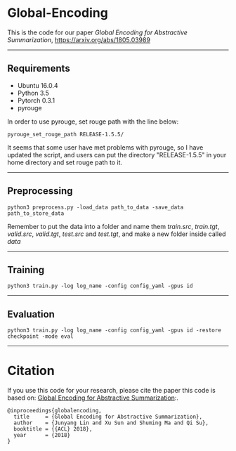 # Global-Encoding
This is the code for our paper *Global Encoding for Abstractive Summarization*, https://arxiv.org/abs/1805.03989

***********************************************************

## Requirements
* Ubuntu 16.0.4
* Python 3.5
* Pytorch 0.3.1
* pyrouge

In order to use pyrouge, set rouge path with the line below:
```
pyrouge_set_rouge_path RELEASE-1.5.5/
```
It seems that some user have met problems with pyrouge, so I have updated the script, and users can put the directory "RELEASE-1.5.5" in your home directory and set rouge path to it.
**************************************************************

## Preprocessing
```
python3 preprocess.py -load_data path_to_data -save_data path_to_store_data 
```
Remember to put the data into a folder and name them *train.src*, *train.tgt*, *valid.src*, *valid.tgt*, *test.src* and *test.tgt*, and make a new folder inside called *data*

***************************************************************

## Training
```
python3 train.py -log log_name -config config_yaml -gpus id
```

****************************************************************

## Evaluation
```
python3 train.py -log log_name -config config_yaml -gpus id -restore checkpoint -mode eval
```

*******************************************************************

# Citation
If you use this code for your research, please cite the paper this code is based on: <a href="https://arxiv.org/abs/1805.03989">Global Encoding for Abstractive Summarization</a>:.
```
@inproceedings{globalencoding,
  title     = {Global Encoding for Abstractive Summarization},
  author    = {Junyang Lin and Xu Sun and Shuming Ma and Qi Su},
  booktitle = {{ACL} 2018},
  year      = {2018}
}
```
